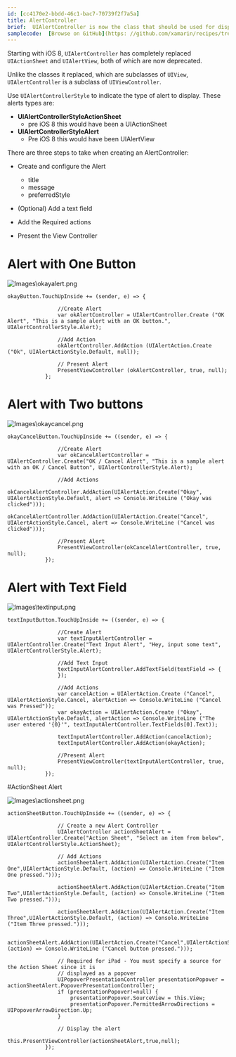 ```yaml
---
id: [cc4170e2-bbdd-46c1-bac7-70739f2f7a5a]  
title: AlertController
brief:  UIAlertController is now the class that should be used for displaying alerts in iOS 8
samplecode:  [Browse on GitHub](https: //github.com/xamarin/recipes/tree/master/ios/standard_controls/alertcontroller/)  
---
```


Starting with iOS 8, `UIAlertController` has completely replaced `UIActionSheet` and `UIAlertView`, both of which are now deprecated.

Unlike the classes it replaced, which are subclasses of `UIView`, `UIAlertController` is a subclass of `UIViewController`.

Use `UIAlertControllerStyle` to indicate the type of alert to display. These alerts types are: 

- **UIAlertControllerStyleActionSheet**
	* pre iOS 8 this would have been a UIActionSheet
- **UIAlertControllerStyleAlert**
	* Pre iOS 8 this would have been UIAlertView

There are three steps to take when creating an AlertController: 

- Create and configure the Alert
	* title
	* message
	* preferredStyle

- (Optional) Add a text field
- Add the Required actions
- Present the View Controller

# Alert with One Button

![Images\okayalert.png](Images\okayalert.png)


```
okayButton.TouchUpInside += (sender, e) => {

				//Create Alert
				var okAlertController = UIAlertController.Create ("OK Alert", "This is a sample alert with an OK button.", UIAlertControllerStyle.Alert);

				//Add Action
				okAlertController.AddAction (UIAlertAction.Create ("Ok", UIAlertActionStyle.Default, null));

				// Present Alert
				PresentViewController (okAlertController, true, null);
			};
```


# Alert with Two buttons

![Images\okaycancel.png](Images\okaycancel.png)

```
okayCancelButton.TouchUpInside += ((sender, e) => {

				//Create Alert
				var okCancelAlertController = UIAlertController.Create("OK / Cancel Alert", "This is a sample alert with an OK / Cancel Button", UIAlertControllerStyle.Alert);

				//Add Actions
				okCancelAlertController.AddAction(UIAlertAction.Create("Okay", UIAlertActionStyle.Default, alert => Console.WriteLine ("Okay was clicked")));
				okCancelAlertController.AddAction(UIAlertAction.Create("Cancel", UIAlertActionStyle.Cancel, alert => Console.WriteLine ("Cancel was clicked")));

				//Present Alert
				PresentViewController(okCancelAlertController, true, null);
			});
```

# Alert with Text Field

![Images\textinput.png](Images\textinput.png)


```
textInputButton.TouchUpInside += ((sender, e) => {

				//Create Alert
				var textInputAlertController = UIAlertController.Create("Text Input Alert", "Hey, input some text", UIAlertControllerStyle.Alert);

				//Add Text Input
				textInputAlertController.AddTextField(textField => {
				});

				//Add Actions
				var cancelAction = UIAlertAction.Create ("Cancel", UIAlertActionStyle.Cancel, alertAction => Console.WriteLine ("Cancel was Pressed"));
				var okayAction = UIAlertAction.Create ("Okay", UIAlertActionStyle.Default, alertAction => Console.WriteLine ("The user entered '{0}'", textInputAlertController.TextFields[0].Text));

				textInputAlertController.AddAction(cancelAction);
				textInputAlertController.AddAction(okayAction);

				//Present Alert
				PresentViewController(textInputAlertController, true, null);
			});
```

#ActionSheet Alert

![Images\actionsheet.png](Images\actionsheet.png)


```
actionSheetButton.TouchUpInside += ((sender, e) => {

				// Create a new Alert Controller
				UIAlertController actionSheetAlert = UIAlertController.Create("Action Sheet", "Select an item from below", UIAlertControllerStyle.ActionSheet);

				// Add Actions
				actionSheetAlert.AddAction(UIAlertAction.Create("Item One",UIAlertActionStyle.Default, (action) => Console.WriteLine ("Item One pressed.")));

				actionSheetAlert.AddAction(UIAlertAction.Create("Item Two",UIAlertActionStyle.Default, (action) => Console.WriteLine ("Item Two pressed.")));

				actionSheetAlert.AddAction(UIAlertAction.Create("Item Three",UIAlertActionStyle.Default, (action) => Console.WriteLine ("Item Three pressed.")));

				actionSheetAlert.AddAction(UIAlertAction.Create("Cancel",UIAlertActionStyle.Cancel, (action) => Console.WriteLine ("Cancel button pressed.")));

				// Required for iPad - You must specify a source for the Action Sheet since it is
				// displayed as a popover
				UIPopoverPresentationController presentationPopover = actionSheetAlert.PopoverPresentationController;
				if (presentationPopover!=null) {
					presentationPopover.SourceView = this.View;
					presentationPopover.PermittedArrowDirections = UIPopoverArrowDirection.Up;
				}

				// Display the alert
				this.PresentViewController(actionSheetAlert,true,null);
			});
```